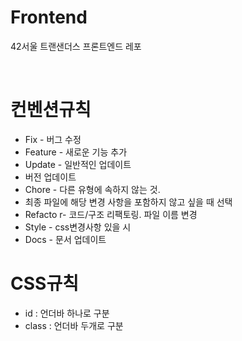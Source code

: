 # Frontend

42서울 트랜샌더스 프론트엔드 레포

<br/>

# 컨벤션규칙

- Fix - 버그 수정
- Feature - 새로운 기능 추가
- Update - 일반적인 업데이트
- 버전 업데이트
- Chore - 다른 유형에 속하지 않는 것.
- 최종 파일에 해당 변경 사항을 포함하지 않고 싶을 때 선택
- Refacto r- 코드/구조 리팩토링. 파일 이름 변경
- Style - css변경사항 있을 시
- Docs - 문서 업데이트


# CSS규칙
- id : 언더바 하나로 구분
- class : 언더바 두개로 구분